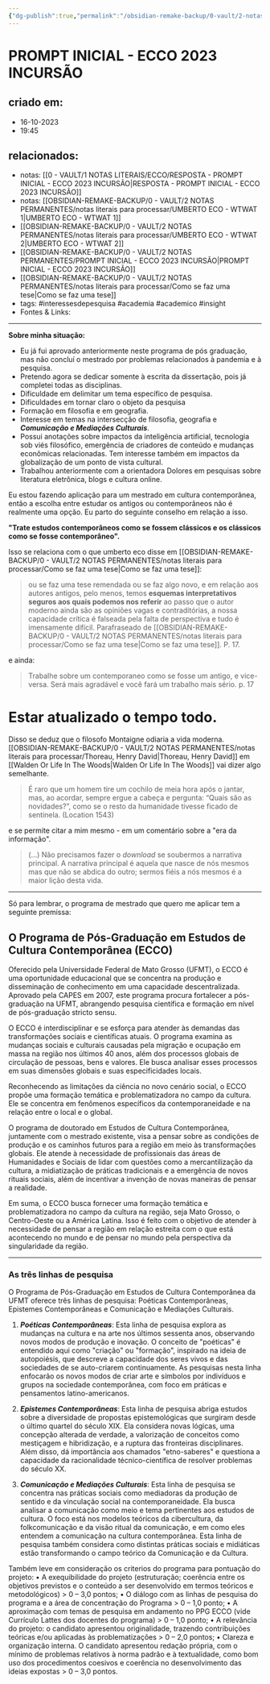 ```yaml
---
{"dg-publish":true,"permalink":"/obsidian-remake-backup/0-vault/2-notas-permanentes/prompt-inicial-ecco-2023-incursao/","tags":["permanente","interessesdepesquisa","academia","academico","insight"],"dgHomeLink":true,"dgShowLocalGraph":true,"dgShowFileTree":true,"dgEnableSearch":true,"noteIcon":""}
---
```


# PROMPT INICIAL - ECCO 2023 INCURSÃO

## criado em: 
- 16-10-2023
- 19:45
## relacionados:
- notas: [[0 - VAULT/1 NOTAS LITERAIS/ECCO/RESPOSTA - PROMPT INICIAL - ECCO 2023 INCURSÃO\|RESPOSTA - PROMPT INICIAL - ECCO 2023 INCURSÃO]]
- notas: [[OBSIDIAN-REMAKE-BACKUP/0 - VAULT/2 NOTAS PERMANENTES/notas literais para processar/UMBERTO ECO - WTWAT 1\|UMBERTO ECO - WTWAT 1]]
- [[OBSIDIAN-REMAKE-BACKUP/0 - VAULT/2 NOTAS PERMANENTES/notas literais para processar/UMBERTO ECO - WTWAT 2\|UMBERTO ECO - WTWAT 2]]
- [[OBSIDIAN-REMAKE-BACKUP/0 - VAULT/2 NOTAS PERMANENTES/PROMPT INICIAL - ECCO 2023 INCURSÃO\|PROMPT INICIAL - ECCO 2023 INCURSÃO]]
- [[OBSIDIAN-REMAKE-BACKUP/0 - VAULT/2 NOTAS PERMANENTES/notas literais para processar/Como se faz uma tese\|Como se faz uma tese]]
- tags: #interessesdepesquisa #academia #academico #insight 
- Fontes & Links: 
---
**Sobre minha situação:**

- Eu já fui aprovado anteriormente neste programa de pós graduação, mas não concluí o mestrado por problemas relacionados à pandemia e à pesquisa.
- Pretendo agora se dedicar somente à escrita da dissertação, pois já completei todas as disciplinas.
- Dificuldade em delimitar um tema específico de pesquisa.
- Dificuldades em tornar claro o objeto da pesquisa
- Formação em filosofia e em geografia.
- Interesse em temas na intersecção de filosofia, geografia e ***Comunicação e Mediações Culturais***.
- Possui anotações sobre impactos da inteligência artificial, tecnologia sob viés filosófico, emergência de criadores de conteúdo e mudanças econômicas relacionadas. Tem interesse também em impactos da globalização de um ponto de vista cultural.
- Trabalhou anteriormente com a orientadora Dolores em pesquisas sobre literatura eletrônica, blogs e cultura online.

Eu estou fazendo aplicação para um mestrado em cultura contemporânea, então a escolha entre estudar os antigos ou contemporâneos não é realmente uma opção. Eu parto do seguinte conselho em relação a isso.

**"Trate estudos contemporâneos como se fossem clássicos e os clássicos como se fosse contemporâneo".**

Isso se relaciona com o que umberto eco disse em [[OBSIDIAN-REMAKE-BACKUP/0 - VAULT/2 NOTAS PERMANENTES/notas literais para processar/Como se faz uma tese\|Como se faz uma tese]]: 

>ou se faz uma tese remendada ou se faz algo novo, e em relação aos autores antigos, pelo menos, temos **esquemas interpretativos seguros aos quais podemos nos referir** ao passo que o autor moderno ainda são as opiniões vagas e contraditórias, a nossa capacidade crítica é falseada pela falta de perspectiva e tudo é imensamente difícil. 
>Parafraseado de [[OBSIDIAN-REMAKE-BACKUP/0 - VAULT/2 NOTAS PERMANENTES/notas literais para processar/Como se faz uma tese\|Como se faz uma tese]]. P. 17.

e ainda:

>Trabalhe sobre um contemporaneo como se fosse um antigo, e vice-versa. Será mais agradável e você fará um trabalho mais sério. p. 17
 
# Estar atualizado o tempo todo. 

Disso se deduz que o filosofo Montaigne odiaria a vida moderna. [[OBSIDIAN-REMAKE-BACKUP/0 - VAULT/2 NOTAS PERMANENTES/notas literais para processar/Thoreau, Henry David\|Thoreau, Henry David]] em [[Walden Or Life In The Woods\|Walden Or Life In The Woods]] vai dizer algo semelhante. 

  > É raro que um homem tire um cochilo de meia hora após o jantar, mas, ao acordar, sempre ergue a cabeça e pergunta: “Quais são as novidades?”, como se o resto da humanidade tivesse ficado de sentinela. (Location 1543)
 > 

e se permite citar a mim mesmo - em um comentário sobre a "era da informação".

>(...) Não precisamos fazer o _download_ se soubermos a narrativa principal. A narrativa principal é aquela que nasce de nós mesmos mas que não se abdica do outro; sermos fiéis a nós mesmos é a maior lição desta vida.

---

Só para lembrar, o programa de mestrado que quero me aplicar tem a seguinte premissa:

## O Programa de Pós-Graduação em Estudos de Cultura Contemporânea (ECCO) 

Oferecido pela Universidade Federal de Mato Grosso (UFMT), o ECCO é uma oportunidade educacional que se concentra na produção e disseminação de conhecimento em uma capacidade descentralizada. Aprovado pela CAPES em 2007, este programa procura fortalecer a pós-graduação na UFMT, abrangendo pesquisa científica e formação em nível de pós-graduação stricto sensu.

O ECCO é interdisciplinar e se esforça para atender às demandas das transformações sociais e científicas atuais. O programa examina as mudanças sociais e culturais causadas pela migração e ocupação em massa na região nos últimos 40 anos, além dos processos globais de circulação de pessoas, bens e valores. Ele busca analisar esses processos em suas dimensões globais e suas especificidades locais.

Reconhecendo as limitações da ciência no novo cenário social, o ECCO propõe uma formação temática e problematizadora no campo da cultura. Ele se concentra em fenômenos específicos da contemporaneidade e na relação entre o local e o global.

O programa de doutorado em Estudos de Cultura Contemporânea, juntamente com o mestrado existente, visa a pensar sobre as condições de produção e os caminhos futuros para a região em meio às transformações globais. Ele atende à necessidade de profissionais das áreas de Humanidades e Sociais de lidar com questões como a mercantilização da cultura, a midiatização de práticas tradicionais e a emergência de novos rituais sociais, além de incentivar a invenção de novas maneiras de pensar a realidade.

Em suma, o ECCO busca fornecer uma formação temática e problematizadora no campo da cultura na região, seja Mato Grosso, o Centro-Oeste ou a América Latina. Isso é feito com o objetivo de atender à necessidade de pensar a região em relação estreita com o que está acontecendo no mundo e de pensar no mundo pela perspectiva da singularidade da região.

---

### As três linhas de pesquisa

O Programa de Pós-Graduação em Estudos de Cultura Contemporânea da UFMT oferece três linhas de pesquisa: Poéticas Contemporâneas, Epistemes Contemporâneas e Comunicação e Mediações Culturais.

1. ***Poéticas Contemporâneas***: Esta linha de pesquisa explora as mudanças na cultura e na arte nos últimos sessenta anos, observando novos modos de produção e inovação. O conceito de "poéticas" é entendido aqui como "criação" ou "formação", inspirado na ideia de autopoiésis, que descreve a capacidade dos seres vivos e das sociedades de se auto-criarem continuamente. As pesquisas nesta linha enfocarão os novos modos de criar arte e símbolos por indivíduos e grupos na sociedade contemporânea, com foco em práticas e pensamentos latino-americanos.

2. ***Epistemes Contemporâneas***: Esta linha de pesquisa abriga estudos sobre a diversidade de propostas epistemológicas que surgiram desde o último quartel do século XIX. Ela considera novas lógicas, uma concepção alterada de verdade, a valorização de conceitos como mestiçagem e hibridização, e a ruptura das fronteiras disciplinares. Além disso, dá importância aos chamados "etno-saberes" e questiona a capacidade da racionalidade técnico-científica de resolver problemas do século XX.

3. ***Comunicação e Mediações Culturais***: Esta linha de pesquisa se concentra nas práticas sociais como mediadoras da produção de sentido e da vinculação social na contemporaneidade. Ela busca analisar a comunicação como meio e tema pertinentes aos estudos de cultura. O foco está nos modelos teóricos da cibercultura, da folkcomunicação e da visão ritual da comunicação, e em como eles entendem a comunicação na cultura contemporânea. Esta linha de pesquisa também considera como distintas práticas sociais e midiáticas estão transformando o campo teórico da Comunicação e da Cultura.

Também leve em consideração os criterios do programa para pontuação do projeto: • A exequibilidade do projeto (estruturação; coerência entre os objetivos previstos e o conteúdo a ser desenvolvido em termos teóricos e metodológicos) > 0 – 3,0 pontos; • O diálogo com as linhas de pesquisa do programa e a área de concentração do Programa > 0 – 1,0 ponto; • A aproximação com temas de pesquisa em andamento no PPG ECCO (vide Currículo Lattes dos docentes do programa) > 0 – 1,0 ponto; • A relevância do projeto: o candidato apresentou originalidade, trazendo contribuições teóricas e/ou aplicadas às problematizações > 0 – 2,0 pontos; • Clareza e organização interna. O candidato apresentou redação própria, com o mínimo de problemas relativos à norma padrão e à textualidade, como bom uso dos procedimentos coesivos e coerência no desenvolvimento das ideias expostas > 0 – 3,0 pontos.